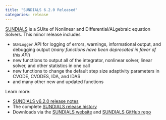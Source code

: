 ```yaml
---
title: "SUNDIALS 6.2.0 Released"
categories: release
---
```


[SUNDIALS](https://github.com/LLNL/sundials) is a SUite of Nonlinear and DIfferential/ALgebraic equation Solvers. This minor release includes

- `SUNLogger` API for logging of errors, warnings, informational output, and debugging output (*many functions have been deprecated in favor of this API*)
- new functions to output all of the integrator, nonlinear solver, linear solver, and other statistics in one call
- new functions to change the default step size adaptivity parameters in CVODE, CVODES, IDA, and IDAS
- and many other new and updated functions

Learn more:

- [SUNDIALS v6.2.0 release notes](https://github.com/LLNL/sundials/releases/tag/v6.2.0)
- The complete [SUNDIALS release history](https://computing.llnl.gov/projects/sundials/release-history)
- Downloads via the [SUNDIALS website](https://computing.llnl.gov/projects/sundials) and [SUNDIALS GitHub repo](https://github.com/LLNL/sundials)
